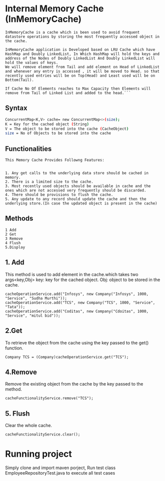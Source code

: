 # Internal Memory Cache (InMemoryCache)
```
InMemoryCache is a cache which is been used to avoid frequent datastore operations by storing the most frequently accessed object in the cache.

InMemoryCache application is Developed based on LRU Cache which have HashMap and Doubly LinkedList, In Which HashMap will hold the keys and address of the Nodes of Doubly LinkedList And Doubly LinkedList will hold the values of keys.
We will remove element from Tail and add element on Head of LinkedList and whenever any entry is accessed , it will be moved to Head. so that recently used entries will be on Top(Head) and Least used will be on Bottom(Tail).

If Cache No Of Elements reaches to Max Capacity then Elements will remove from Tail of Linked List and added to the head.```
```

## Syntax

```bash
ConcurrentMap<K,V> cache= new ConcurrentMap<>(size);
K = Key for the cached object (String)
V = The object to be stored into the cache (CacheObject)
size = No of Objects to be stored into the cache
```

## Functionalities
```
This Memory Cache Provides Followng Features:


1. Any get calls to the underlying data store should be cached in memory.
2. There is a limited size to the cache.
3. Most recently used objects should be available in cache and the ones which are not accessed very frequently should be discarded.
4. There should be provisions to flush the cache.
5. Any update to any record should update the cache and then the underlying store.(In case the updated object is present in the cache)
```

## Methods
```
1 Add
2 Get
3 Remove
4 Flush
5.Display
```

## 1. Add

 This method is used to add element in the cache.which takes two args<key,Obj> 
 key: key for the cached object.
 Obj: object to be stored in the cache.
 
```
cacheOperationService.add("Infosys", new Company("Infosys", 1000, "Service", "Sudha Murthi"));
cacheOperationService.add("TCS", new Company("TCS", 1000, "Service", "Tata"));
cacheOperationService.add("Coditas", new Company("Cdoitas", 1000, "Service", "mitul bid"));
```

## 2.Get
To retrieve the object from the cache using the key passed to the get() function.

```
Company TCS = (Company)cacheOperationService.get("TCS");
```
## 4.Remove
Remove the existing object from the cache by the key passed to the method.

```
cacheFunctionalityService.remove("TCS");
```
## 5. Flush
Clear the whole cache.

```
cacheFunctionalityService.clear();
```
# Running project
Simply clone and import maven porject, Run test class EmployeeRepositoryTest.java to execute all test cases
